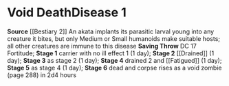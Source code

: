 ﻿---
id: '16'
level: '1'
name: Void Death
onset: null
rarity: Common
saving_throw: DC 17 Fortitude
school: null
source: '[[DATABASE/source/Bestiary 2|Bestiary 2]]'
stage: 'Stage 1: carrier with no ill effect 1 (1 day)Stage 2: drained 1 (1 day)Stage
  3: as stage 2 (1 day)Stage 4: drained 2 and fatigued (1 day)Stage 5: as stage 4
  (1 day)Stage 6: dead and corpse rises as a void zombie (page 288) in 2d4 hours'
trait: null
type: Disease

---
# Void Death<span class="item-type">Disease 1</span>

**Source** [[Bestiary 2]] 
An akata implants its parasitic larval young into any creature it bites, but only Medium or Small humanoids make suitable hosts; all other creatures are immune to this disease
**Saving Throw** DC 17 Fortitude; **Stage 1** carrier with no ill effect 1 (1 day); **Stage 2** [[Drained]] (1 day); **Stage 3** as stage 2 (1 day); **Stage 4** drained 2 and [[Fatigued]] (1 day); **Stage 5** as stage 4 (1 day); **Stage 6** dead and corpse rises as a void zombie (page 288) in 2d4 hours
